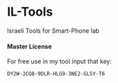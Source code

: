 # IL-Tools
Israeli Tools for Smart-Phone lab



#### Master License

For free use in my tool input that key:

```sh
DY2W-JCQ8-9DLR-HLG9-3NE2-GLSY-T6
```
